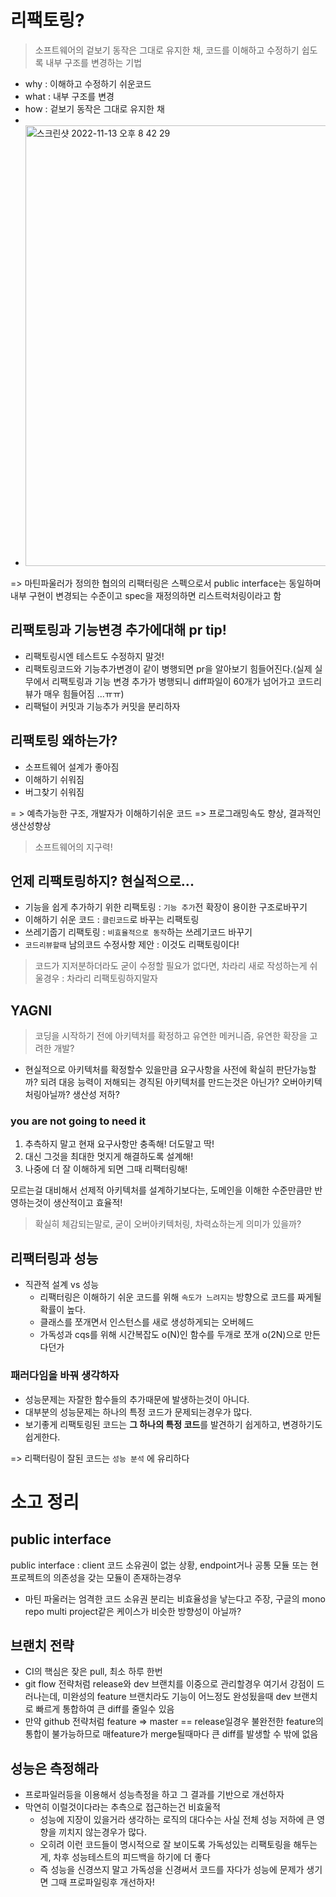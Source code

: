 # 리팩토링?

> 소프트웨어의 겉보기 동작은 그대로 유지한 채, 코드를 이해하고 수정하기 쉽도록 내부 구조를 변경하는 기법

- why : 이해하고 수정하기 쉬운코드
- what : 내부 구조를 변경
- how : 겉보기 동작은 그대로 유지한 채
- 
- <img width="705" alt="스크린샷 2022-11-13 오후 8 42 29" src="https://user-images.githubusercontent.com/85499582/201519910-3f896c94-7a4a-466c-8b65-9b435d5aec3b.png">

=> 마틴파울러가 정의한 협의의 리팩터링은 스펙으로서 public interface는 동일하며 내부 구현이 변경되는 수준이고 spec을 재정의하면 리스트럭처링이라고 함

## 리팩토링과 기능변경 추가에대해 pr tip!
- 리팩토링시엔 테스트도 수정하지 말것!
- 리팩토링코드와 기능추가변경이 같이 병행되면 pr을 알아보기 힘들어진다.(실제 실무에서 리팩토링과 기능 변경 추가가 병행되니 diff파일이 60개가 넘어가고 코드리뷰가 매우 힘들어짐 ...ㅠㅠ)
- 리팩털이 커밋과 기능추가 커밋을 분리하자

## 리팩토링 왜하는가?

- 소프트웨어 설계가 좋아짐
- 이해하기 쉬워짐
- 버그찾기 쉬워짐

= > 예측가능한 구조, 개발자가 이해하기쉬운 코드 => 프로그래밍속도 향상, 결과적인 생산성향상

> 소프트웨어의 지구력!

## 언제 리팩토링하지? 현실적으로...

- 기능을 쉽게 추가하기 위한 리팩토링 : `기능 추가`전 확장이 용이한 구조로바꾸기
- 이해하기 쉬운 코드 : `클린코드`로 바꾸는 리팩토링
- 쓰레기줍기 리팩토링 : `비효율적으로 동작`하는 쓰레기코드 바꾸기 
- `코드리뷰할때` 남의코드 수정사항 제안 : 이것도 리팩토링이다!

> 코드가 지저분하더라도 굳이 수정할 필요가 없다면, 차라리 새로 작성하는게 쉬울경우 : 차라리 리팩토링하지말자

## YAGNI
> 코딩을 시작하기 전에 아키텍처를 확정하고 유연한 메커니즘, 유연한 확장을 고려한 개발?
- 현실적으로 아키텍처를 확정할수 있을만큼 요구사항을 사전에 확실히 판단가능할까? 되려 대응 능력이 저해되는 경직된 아키텍처를 만드는것은 아닌가? 오버아키텍처링아닐까? 생산성 저하?

### you are not going to need it
1. 추측하지 말고 현재 요구사항만 충족해! 더도말고 딱!
2. 대신 그것을 최대한 멋지게 해결하도록 설계해!
3. 나중에 더 잘 이해하게 되면 그때 리팩터링해!

모르는걸 대비해서 선제적 아키텍처를 설계하기보다는, 도메인을 이해한 수준만큼만 반영하는것이 생산적이고 효율적!
> 확실히 체감되는말로, 굳이 오버아키텍처링, 차력쇼하는게 의미가 있을까?


## 리팩터링과 성능

- 직관적 설계 vs 성능
  - 리팩터링은 이해하기 쉬운 코드를 위해 `속도가 느려지는` 방향으로 코드를 짜게될 확률이 높다.
  - 클래스를 쪼개면서 인스턴스를 새로 생성하게되는 오버헤드
  - 가독성과 cqs를 위해 시간복잡도 o(N)인 함수를 두개로 쪼개 o(2N)으로 만든다던가

### 패러다임을 바꿔 생각하자
- 성능문제는 자잘한 함수들의 추가때문에 발생하는것이 아니다.
- 대부분의 성능문제는 하나의 특정 코드가 문제되는경우가 많다.
- 보기좋게 리팩토링된 코드는 **그 하나의 특정 코드**를 발견하기 쉽게하고, 변경하기도 쉽게한다.

=> 리팩터링이 잘된 코드는 `성능 분석` 에 유리하다

# 소고 정리

## public interface
public interface : client 코드 소유권이 없는 상황, endpoint거나 공통 모듈 또는 현 프로젝트의 의존성을 갖는 모듈이 존재하는경우
  - 마틴 파울러는 엄격한 코드 소유권 분리는 비효율성을 낳는다고 주장, 구글의 mono repo multi project같은 케이스가 비슷한 방향성이 아닐까?


## 브랜치 전략
- CI의 핵심은 잦은 pull, 최소 하루 한번
- git flow 전략처럼 release와 dev 브랜치를 이중으로 관리할경우 여기서 강점이 드러나는데, 미완성의 feature 브랜치라도 기능이 어느정도 완성됬을때 dev 브랜치로 빠르게 통합하여 큰 diff를 줄일수 있음
- 만약 github 전략처럼 feature => master == release일경우 불완전한 feature의 통합이 불가능하므로 매feature가 merge될때마다 큰 diff를 발생할 수 밖에 없음

## 성능은 측정해라
- 프로파일러등을 이용해서 성능측정을 하고 그 결과를 기반으로 개선하자
- 막연히 이럴것이다라는 추측으로 접근하는건 비효울적
  - 성능에 지장이 있을거라 생각하는 로직의 대다수는 사실 전체 성능 저하에 큰 영향을 끼치지 않는경우가 많다.
  - 오히려 이런 코드들이 명시적으로 잘 보이도록 가독성있는 리팩토링을 해두는게, 차후 성능테스트의 피드백을 하기에 더 좋다
  - 즉 성능을 신경쓰지 말고 가독성을 신경써서 코드를 자다가 성능에 문제가 생기면 그때 프로파일링후 개선하자! 



